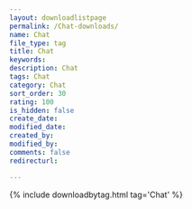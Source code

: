 ```yaml
---
layout: downloadlistpage
permalink: /Chat-downloads/
name: Chat
file_type: tag
title: Chat
keywords:
description: Chat
tags: Chat
category: Chat
sort_order: 30
rating: 100
is_hidden: false
create_date:
modified_date:
created_by:
modified_by:
comments: false
redirecturl:

---
```

 {% include downloadbytag.html tag='Chat' %}
